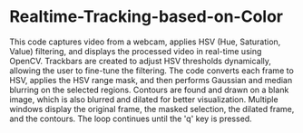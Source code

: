 # Realtime-Tracking-based-on-Color
This code captures video from a webcam, applies HSV (Hue, Saturation, Value) filtering, and displays the processed video in real-time using OpenCV. Trackbars are created to adjust HSV thresholds dynamically, allowing the user to fine-tune the filtering. The code converts each frame to HSV, applies the HSV range mask, and then performs Gaussian and median blurring on the selected regions. Contours are found and drawn on a blank image, which is also blurred and dilated for better visualization. Multiple windows display the original frame, the masked selection, the dilated frame, and the contours. The loop continues until the 'q' key is pressed.
